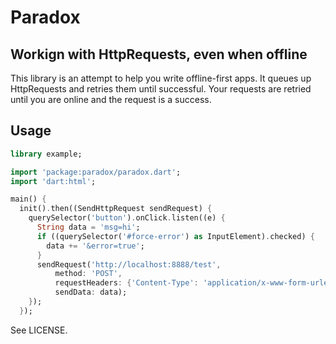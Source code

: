 # Paradox

## Workign with HttpRequests, even when offline

This library is an attempt to help you write offline-first apps. It queues
up HttpRequests and retries them until successful. Your requests are
retried until you are online and the request is a success.

## Usage

```dart
library example;

import 'package:paradox/paradox.dart';
import 'dart:html';

main() {
  init().then((SendHttpRequest sendRequest) {
    querySelector('button').onClick.listen((e) {
      String data = 'msg=hi';
      if ((querySelector('#force-error') as InputElement).checked) {
        data += '&error=true';
      }
      sendRequest('http://localhost:8888/test',
          method: 'POST',
          requestHeaders: {'Content-Type': 'application/x-www-form-urlencoded'},
          sendData: data);
    });
  });
```


See LICENSE.